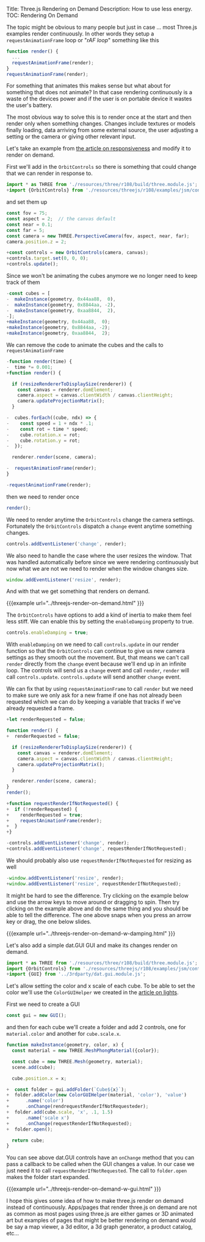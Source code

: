Title: Three.js Rendering on Demand
Description: How to use less energy.
TOC: Rendering On Demand

The topic might be obvious to many people but just in case ... most Three.js
examples render continuously. In other words they setup a
`requestAnimationFrame` loop or "*rAF loop*" something like this

```js
function render() {
  ...
  requestAnimationFrame(render);
}
requestAnimationFrame(render);
```

For something that animates this makes sense but what about for something that
does not animate? In that case rendering continuously is a waste of the devices
power and if the user is on portable device it wastes the user's battery. 

The most obvious way to solve this is to render once at the start and then
render only when something changes. Changes include textures or models finally
loading, data arriving from some external source, the user adjusting a setting
or the camera or giving other relevant input.

Let's take an example from [the article on responsiveness](threejs-responsive.html)
and modify it to render on demand.

First we'll add in the `OrbitControls` so there is something that could change
that we can render in response to.

```js
import * as THREE from './resources/three/r108/build/three.module.js';
+import {OrbitControls} from './resources/threejs/r108/examples/jsm/controls/OrbitControls.js';
```

and set them up

```js
const fov = 75;
const aspect = 2;  // the canvas default
const near = 0.1;
const far = 5;
const camera = new THREE.PerspectiveCamera(fov, aspect, near, far);
camera.position.z = 2;

+const controls = new OrbitControls(camera, canvas);
+controls.target.set(0, 0, 0);
+controls.update();
```

Since we won't be animating the cubes anymore we no longer need to keep track of them

```js
-const cubes = [
-  makeInstance(geometry, 0x44aa88,  0),
-  makeInstance(geometry, 0x8844aa, -2),
-  makeInstance(geometry, 0xaa8844,  2),
-];
+makeInstance(geometry, 0x44aa88,  0);
+makeInstance(geometry, 0x8844aa, -2);
+makeInstance(geometry, 0xaa8844,  2);
```

We can remove the code to animate the cubes and the calls to `requestAnimationFrame`

```js
-function render(time) {
-  time *= 0.001;
+function render() {

  if (resizeRendererToDisplaySize(renderer)) {
    const canvas = renderer.domElement;
    camera.aspect = canvas.clientWidth / canvas.clientHeight;
    camera.updateProjectionMatrix();
  }

-  cubes.forEach((cube, ndx) => {
-    const speed = 1 + ndx * .1;
-    const rot = time * speed;
-    cube.rotation.x = rot;
-    cube.rotation.y = rot;
-  });

  renderer.render(scene, camera);

-  requestAnimationFrame(render);
}

-requestAnimationFrame(render);
```

then we need to render once

```js
render();
```

We need to render anytime the `OrbitControls` change the camera settings.
Fortunately the `OrbitControls` dispatch a `change` event anytime something
changes.

```js
controls.addEventListener('change', render);
```

We also need to handle the case where the user resizes the window. That was
handled automatically before since we were rendering continuously but now what
we are not we need to render when the window changes size.

```js
window.addEventListener('resize', render);
```

And with that we get something that renders on demand.

{{{example url="../threejs-render-on-demand.html" }}}

The `OrbitControls` have options to add a kind of inertia to make them feel less
stiff. We can enable this by setting the `enableDamping` property to true.

```js
controls.enableDamping = true;
```

With `enableDamping` on we need to call `controls.update` in our render function
so that the `OrbitControls` can continue to give us new camera settings as they
smooth out the movement. But, that means we can't call `render` directly from
the `change` event because we'll end up in an infinite loop. The controls will
send us a `change` event and call `render`, `render` will call `controls.update`.
`controls.update` will send another `change` event.

We can fix that by using `requestAnimationFrame` to call `render` but we need to
make sure we only ask for a new frame if one has not already been requested
which we can do by keeping a variable that tracks if we've already requested a frame.

```js
+let renderRequested = false;

function render() {
+  renderRequested = false;

  if (resizeRendererToDisplaySize(renderer)) {
    const canvas = renderer.domElement;
    camera.aspect = canvas.clientWidth / canvas.clientHeight;
    camera.updateProjectionMatrix();
  }

  renderer.render(scene, camera);
}
render();

+function requestRenderIfNotRequested() {
+  if (!renderRequested) {
+    renderRequested = true;
+    requestAnimationFrame(render);
+  }
+}

-controls.addEventListener('change', render);
+controls.addEventListener('change', requestRenderIfNotRequested);
```

We should probably also use `requestRenderIfNotRequested` for resizing as well

```js
-window.addEventListener('resize', render);
+window.addEventListener('resize', requestRenderIfNotRequested);
```

It might be hard to see the difference. Try clicking on the example below and
use the arrow keys to move around or dragging to spin. Then try clicking on the
example above and do the same thing and you should be able to tell the
difference. The one above snaps when you press an arrow key or drag, the one
below slides.

{{{example url="../threejs-render-on-demand-w-damping.html" }}}

Let's also add a simple dat.GUI GUI and make its changes render on demand.

```js
import * as THREE from './resources/three/r108/build/three.module.js';
import {OrbitControls} from './resources/threejs/r108/examples/jsm/controls/OrbitControls.js';
+import {GUI} from '../3rdparty/dat.gui.module.js';
```

Let's allow setting the color and x scale of each cube. To be able to set the
color we'll use the `ColorGUIHelper` we created in the [article on
lights](threejs-lights.html).

First we need to create a GUI

```js
const gui = new GUI();
```

and then for each cube we'll create a folder and add 2 controls, one for
`material.color` and another for `cube.scale.x`.

```js
function makeInstance(geometry, color, x) {
  const material = new THREE.MeshPhongMaterial({color});

  const cube = new THREE.Mesh(geometry, material);
  scene.add(cube);

  cube.position.x = x;

+  const folder = gui.addFolder(`Cube${x}`);
+  folder.addColor(new ColorGUIHelper(material, 'color'), 'value')
+      .name('color')
+      .onChange(rendrequestRenderIfNotRequesteder);
+  folder.add(cube.scale, 'x', .1, 1.5)
+      .name('scale x')
+      .onChange(requestRenderIfNotRequested);
+  folder.open();

  return cube;
}
```

You can see above dat.GUI controls have an `onChange` method that you can pass a
callback to be called when the GUI changes a value. In our case we just need it
to call `requestRenderIfNotRequested`. The call to `folder.open` makes the
folder start expanded.

{{{example url="../threejs-render-on-demand-w-gui.html" }}}

I hope this gives some idea of how to make three.js render on demand instead of
continuously. Apps/pages that render three.js on demand are not as common as
most pages using three.js are either games or 3D animated art but examples of
pages that might be better rendering on demand would be say a map viewer, a 3d
editor, a 3d graph generator, a product catalog, etc...
